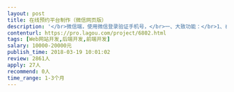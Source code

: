 ```yaml
---                
layout: post       
title: 在线预约平台制作（微信网页版）           
description: '</br>微信端，使用微信登录验证手机号，</br>一、大致功能：</br>1、在线预约专家(需要支付，提现到微信钱包)；</br>2、在线讨论(文类似问答)；</br>3、在线课程（平台发布视频文章）；</br>4、新闻（平台发布图文视频）；</br>5、我的（消息，资料，申请成为专家，收藏，发布内容等）。</br></br>二、具体细节可查看产品原型</br>https://uvse7f.axshare.com/#c=2</br></br>三、工期要求：4月20日测试，5月1日必须上线。</br>四、补充说明：ui已经制作好，为保证工期，价格和功能可谈</br>'     
contenturl: https://pro.lagou.com/project/6802.html      
tags: [Web网站开发,后端开发,前端开发]            
salary: 10000-20000元          
publish_time: 2018-03-19 10:01:02         
review: 2861人                   
apply: 27人                   
recommend: 0人                   
time_range: 1-3个月              
---                 
```

